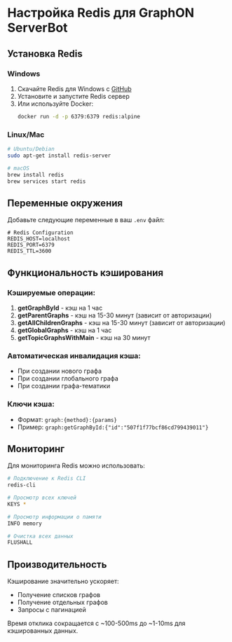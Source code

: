# Настройка Redis для GraphON ServerBot

## Установка Redis

### Windows

1. Скачайте Redis для Windows с [GitHub](https://github.com/microsoftarchive/redis/releases)
2. Установите и запустите Redis сервер
3. Или используйте Docker:
   ```bash
   docker run -d -p 6379:6379 redis:alpine
   ```

### Linux/Mac

```bash
# Ubuntu/Debian
sudo apt-get install redis-server

# macOS
brew install redis
brew services start redis
```

## Переменные окружения

Добавьте следующие переменные в ваш `.env` файл:

```env
# Redis Configuration
REDIS_HOST=localhost
REDIS_PORT=6379
REDIS_TTL=3600
```

## Функциональность кэширования

### Кэшируемые операции:

1. **getGraphById** - кэш на 1 час
2. **getParentGraphs** - кэш на 15-30 минут (зависит от авторизации)
3. **getAllChildrenGraphs** - кэш на 15-30 минут (зависит от авторизации)
4. **getGlobalGraphs** - кэш на 1 час
5. **getTopicGraphsWithMain** - кэш на 30 минут

### Автоматическая инвалидация кэша:

- При создании нового графа
- При создании глобального графа
- При создании графа-тематики

### Ключи кэша:

- Формат: `graph:{method}:{params}`
- Пример: `graph:getGraphById:{"id":"507f1f77bcf86cd799439011"}`

## Мониторинг

Для мониторинга Redis можно использовать:

```bash
# Подключение к Redis CLI
redis-cli

# Просмотр всех ключей
KEYS *

# Просмотр информации о памяти
INFO memory

# Очистка всех данных
FLUSHALL
```

## Производительность

Кэширование значительно ускоряет:

- Получение списков графов
- Получение отдельных графов
- Запросы с пагинацией

Время отклика сокращается с ~100-500ms до ~1-10ms для кэшированных данных.
